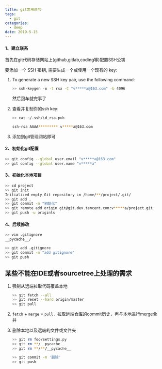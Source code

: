 ```yaml
---
title: git常用命令
tags:
  - git
categories:
  - deep
date: 2019-5-15
---
```


#### 1、建立联系

首先在git代码存储网站上(github,gitlab,coding等)配置SSH公钥

要添加一个 SSH 密钥, 需要生成一个或使用一个现有的 key:

1. To generate a new SSH key pair, use the following command:

   ```bash
   >> ssh-keygen -o -t rsa -C "v*****a@163.com" -b 4096
   ```

   然后回车就完事了

2. 查看并复制你的ssh key:

   ```bash
   >> cat ~/.ssh/id_rsa.pub

   ssh-rsa AAAA********* v*****a@163.com
   ```

3. 添加到git管理网站即可



#### 2、初始化git配置

```bash
>> git config --global user.email "v*****a@163.com"
>> git config --global user.name "v*****a"
```



#### 3、初始化本地项目

```bash
>> cd project
>> git init
Initialized empty Git repository in /home/**/project/.git/
>> git add .
>> git commit -m "初始化"
>> git remote add origin git@git.dev.tencent.com:v*****a/project.git
>> git push -u originls

```



#### 4、后续修改

```bash
>> vim .gitignore
__pycache__/

>> git add .gitignore
>> git commit -m "add gitignore"
>> git push
```



## 某些不能在IDE或者sourcetree上处理的需求

1. 强制从远端拉取代码覆盖本地

   ```bash
   >> git fetch --all
   >> git reset --hard origin/master
   >> git pull
   ```

2. `fetch` + `merge` = `pull`，拉取远端仓库的commit历史，再与本地进行merge合并

3. 删除本地以及远端的文件或文件夹

   ```bash
   >> git rm foo/settings.py
   >> git rm **/__pycache__
   >> git rm **/**/__pycache__

   >> git commit -m '删除'
   >> git push
   ```

